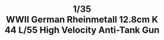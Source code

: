 ---
layout: product
title: "1/35 WWII German Rheinmetall 12.8cm K44 L/55 High Velocity Anti-Tank Gun"
price: "5300" 
desc: "Maketa"
img_path: "/assets/img/GWH03523.jpg"
brand: "N/A"
available: false
special_offer: false
new: false
soon: false
cat: "010000"
subcat: "010900"
subsubcat: "0N/A"
sifra: "GWH03523"
popular: true
---